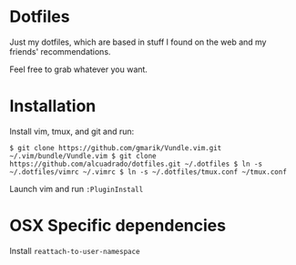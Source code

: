 # Dotfiles

Just my dotfiles, which are based in stuff I found on the web and my friends'
recommendations.

Feel free to grab whatever you want.

# Installation

Install vim, tmux, and git and run:

`
$ git clone https://github.com/gmarik/Vundle.vim.git ~/.vim/bundle/Vundle.vim
$ git clone https://github.com/alcuadrado/dotfiles.git ~/.dotfiles
$ ln -s ~/.dotfiles/vimrc ~/.vimrc
$ ln -s ~/.dotfiles/tmux.conf ~/tmux.conf
`

Launch vim and run `:PluginInstall`

# OSX Specific dependencies

Install `reattach-to-user-namespace`
